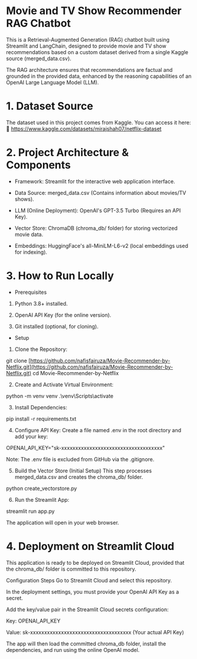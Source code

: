 # Movie and TV Show Recommender RAG Chatbot
This is a Retrieval-Augmented Generation (RAG) chatbot built using Streamlit and LangChain, designed to provide movie and TV show recommendations based on a custom dataset derived from a single Kaggle source (merged_data.csv).

The RAG architecture ensures that recommendations are factual and grounded in the provided data, enhanced by the reasoning capabilities of an OpenAI Large Language Model (LLM).

# 1. Dataset Source
The dataset used in this project comes from Kaggle. You can access it here: 🔗 https://www.kaggle.com/datasets/mirajshah07/netflix-dataset
  
# 2. Project Architecture & Components
- Framework: Streamlit for the interactive web application interface.

- Data Source: merged_data.csv (Contains information about movies/TV shows).

- LLM (Online Deployment): OpenAI's GPT-3.5 Turbo (Requires an API Key).

- Vector Store: ChromaDB (chroma_db/ folder) for storing vectorized movie data.

- Embeddings: HuggingFace's all-MiniLM-L6-v2 (local embeddings used for indexing).

# 3. How to Run Locally
- Prerequisites
1. Python 3.8+ installed.

2. OpenAI API Key (for the online version).

3. Git installed (optional, for cloning).

- Setup
1. Clone the Repository:

git clone [https://github.com/nafisfairuza/Movie-Recommender-by-Netflix.git](https://github.com/nafisfairuza/Movie-Recommender-by-Netflix.git)
cd Movie-Recommender-by-Netflix

2. Create and Activate Virtual Environment:

python -m venv venv
.\venv\Scripts\activate

3. Install Dependencies:

pip install -r requirements.txt

4. Configure API Key:
Create a file named .env in the root directory and add your key:

OPENAI_API_KEY="sk-xxxxxxxxxxxxxxxxxxxxxxxxxxxxxxxxxxxx"

Note: The .env file is excluded from GitHub via the .gitignore.

5. Build the Vector Store (Initial Setup)
This step processes merged_data.csv and creates the chroma_db/ folder.

python create_vectorstore.py

6. Run the Streamlit App:

streamlit run app.py

The application will open in your web browser.

# 4. Deployment on Streamlit Cloud
This application is ready to be deployed on Streamlit Cloud, provided that the chroma_db/ folder is committed to this repository.

Configuration Steps
Go to Streamlit Cloud and select this repository.

In the deployment settings, you must provide your OpenAI API Key as a secret.

Add the key/value pair in the Streamlit Cloud secrets configuration:

Key: OPENAI_API_KEY

Value: sk-xxxxxxxxxxxxxxxxxxxxxxxxxxxxxxxxxxxx (Your actual API Key)

The app will then load the committed chroma_db folder, install the dependencies, and run using the online OpenAI model.
